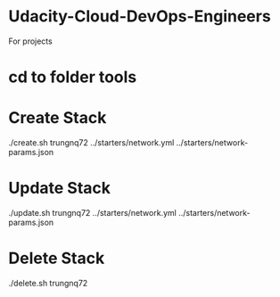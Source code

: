 # Udacity-Cloud-DevOps-Engineers
For projects

# cd to folder tools

# Create Stack
./create.sh trungnq72 ../starters/network.yml ../starters/network-params.json

# Update Stack
./update.sh trungnq72 ../starters/network.yml ../starters/network-params.json

# Delete Stack
./delete.sh trungnq72